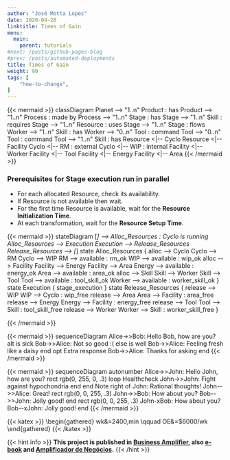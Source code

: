```yaml
---
author: "José Motta Lopes"
date: 2020-04-28
linktitle: Times of Gain
menu:
  main:
    parent: tutorials
#next: /posts/github-pages-blog
#prev: /posts/automated-deployments
title: Times of Gain
weight: 90
tags: [
    "how-to-change",
]
---
```



{{< mermaid >}}
classDiagram
    Planet --> "1..n" Product : has
    Product --> "1..n" Process : made by
    Process --> "1..n" Stage : has
    Stage --> "1..n" Skill : requires
    Stage --> "1..n" Resource : uses
    Stage --> "1..n" Stage : flows
    Worker --> "1..n" Skill : has
    Worker --> "0..n" Tool : command
    Tool --> "0..n" Tool : command
    Tool --> "1..n" Skill : has
    Resource <|-- Cyclo
    Resource <|-- Facility
    Cyclo <|-- RM : external
    Cyclo <|-- WIP : internal
    Facility <|-- Worker
    Facility <|-- Tool
    Facility <|-- Energy
    Facility <|-- Area
{{< /mermaid >}}

### Prerequisites for Stage execution run in parallel

- For each allocated Resource, check its availability.
- If Resource is not available then wait.
- For the first time Resource is available, wait for the **Resource Initialization Time**.
- At each transformation, wait for the **Resource Setup Time**.

{{< mermaid >}}
stateDiagram
    [*] --> Alloc_Resources : Cyclo is running
    Alloc_Resources --> Execution
    Execution --> Release_Resources
    Release_Resources --> [*]
    state Alloc_Resources {
        alloc --> Cyclo
        Cyclo --> RM
        Cyclo --> WIP
        RM --> available : rm_ok
        WIP --> available : wip_ok
        alloc --> Facility
        Facility --> Energy
        Facility --> Area
        Energy --> available : energy_ok
        Area --> available : area_ok
        alloc --> Skill
        Skill --> Worker
        Skill --> Tool
        Tool --> available : tool_skill_ok
        Worker --> available : worker_skill_ok
    }
    state Execution {
        stage_execution
    }
    state Release_Resources {
        release --> WIP
        WIP --> Cyclo : wip_free
        release --> Area
        Area --> Facility : area_free
        release --> Energy
        Energy --> Facility : energy_free
        release --> Tool
        Tool --> Skill : tool_skill_free
        release --> Worker
        Worker --> Skill : worker_skill_free
    }


{{< /mermaid >}}

{{< mermaid >}}
sequenceDiagram
    Alice->>Bob: Hello Bob, how are you?
    alt is sick
        Bob->>Alice: Not so good :(
    else is well
        Bob->>Alice: Feeling fresh like a daisy
    end
    opt Extra response
        Bob->>Alice: Thanks for asking
    end
{{< /mermaid >}}

{{< mermaid >}}
sequenceDiagram
    autonumber
    Alice->>John: Hello John, how are you?
    rect rgb(0, 255, 0, .3)
        loop Healthcheck
            John->>John: Fight against hypochondria
        end
    end
    Note right of John: Rational thoughts!
    John-->>Alice: Great!
    rect rgb(0, 0, 255, .3)
        John->>Bob: How about you?
        Bob-->>John: Jolly good!
    end
    rect rgb(0, 0, 255, .3)
        John-xBob: How about you?
        Bob--xJohn: Jolly good!
    end
{{< /mermaid >}}

{{< katex >}}
\begin{gathered}
   wk&=2400\,min \qquad
   OE&=\$6000/wk
\end{gathered}
{{< /katex >}}

{{< hint info >}}
**This project is published in [Business Amplifier](https://www.amazon.com/Business-Amplifier-M-Sc-Motta-Lopes/dp/B083XGK14Q), also [e-book](https://www.amazon.com/Business-Amplifier-Jose-Motta-Lopes-ebook-dp-B086L6V6QY/dp/B086L6V6QY/) and [Amplificador de Negócios](https://www.amazon.com/M-Sc-Jose-Motta-Lopes/dp/8592301009).**
{{< /hint >}}
